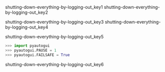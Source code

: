 shutting-down-everything-by-logging-out_key1
shutting-down-everything-by-logging-out_key2


shutting-down-everything-by-logging-out_key3
shutting-down-everything-by-logging-out_key4


shutting-down-everything-by-logging-out_key5


```python
>>> import pyautogui
>>> pyautogui.PAUSE = 1
>>> pyautogui.FAILSAFE = True
```
shutting-down-everything-by-logging-out_key6
